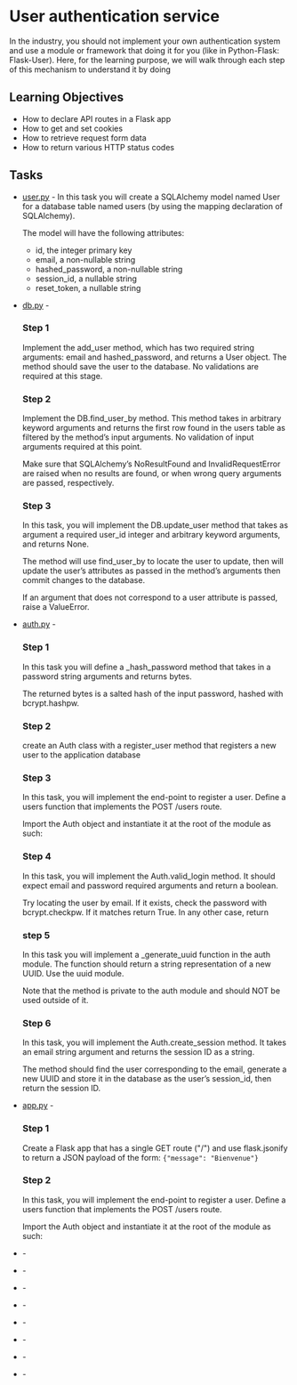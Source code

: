 # User authentication service

In the industry, you should not implement your own authentication system and use a module or framework that doing it for you (like in Python-Flask: Flask-User). Here, for the learning purpose, we will walk through each step of this mechanism to understand it by doing

## Learning Objectives

* How to declare API routes in a Flask app
* How to get and set cookies
* How to retrieve request form data
* How to return various HTTP status codes

## Tasks

* [user.py](user.py) - In this task you will create a SQLAlchemy model named User for a database table named users (by using the mapping declaration of SQLAlchemy).

  The model will have the following attributes:

  * id, the integer primary key
  * email, a non-nullable string
  * hashed_password, a non-nullable string
  * session_id, a nullable string
  * reset_token, a nullable string

* [db.py](db.py) - 

  ### Step 1

  Implement the add_user method, which has two required string arguments: email and hashed_password, and returns a User object. The method should save the user to the database. No validations are required at this stage.

  ### Step 2
  Implement the DB.find_user_by method. This method takes in arbitrary keyword arguments and returns the first row found in the users table as filtered by the method’s input arguments. No validation of input arguments required at this point.

  Make sure that SQLAlchemy’s NoResultFound and InvalidRequestError are raised when no results are found, or when wrong query arguments are passed, respectively.

  ### Step 3
  In this task, you will implement the DB.update_user method that takes as argument a required user_id integer and arbitrary keyword arguments, and returns None.

  The method will use find_user_by to locate the user to update, then will update the user’s attributes as passed in the method’s arguments then commit changes to the database.

  If an argument that does not correspond to a user attribute is passed, raise a ValueError.

* [auth.py](auth.py) -

  ### Step 1
  In this task you will define a _hash_password method that takes in a password string arguments and returns bytes.

  The returned bytes is a salted hash of the input password, hashed with bcrypt.hashpw.

  ### Step 2
  create an Auth class with a register_user method that registers a new user to the application database

  ### Step 3

  In this task, you will implement the end-point to register a user. Define a users function that implements the POST /users route.

  Import the Auth object and instantiate it at the root of the module as such:

  ### Step 4

  In this task, you will implement the Auth.valid_login method. It should expect email and password required arguments and return a boolean.

  Try locating the user by email. If it exists, check the password with bcrypt.checkpw. If it matches return True. In any other case, return

  ### step 5

  In this task you will implement a _generate_uuid function in the auth module. The function should return a string representation of a new UUID. Use the uuid module.

  Note that the method is private to the auth module and should NOT be used outside of it.

  ### Step 6
  In this task, you will implement the Auth.create_session method. It takes an email string argument and returns the session ID as a string.

  The method should find the user corresponding to the email, generate a new UUID and store it in the database as the user’s session_id, then return the session ID.
* [app.py](app.py) - 

  ### Step 1

  Create a Flask app that has a single GET route ("/") and use flask.jsonify to return a JSON payload of the form: `{"message": "Bienvenue"}`

  ### Step 2

  In this task, you will implement the end-point to register a user. Define a users function that implements the POST /users route.

  Import the Auth object and instantiate it at the root of the module as such:

* []() - 
* []() - 
* []() - 
* []() - 
* []() - 
* []() - 
* []() - 
* []() - 
